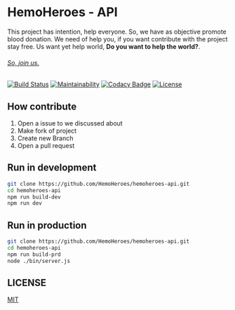 # HemoHeroes - API 
This project has intention, help everyone. So, we have as objective promote blood donation. 
We need of help you, if you want contribute with the project stay free. Us want yet help world, **Do you want to help the world?**.

###### [So, join us.](https://github.com/HemoHeroes/hemoheroes-api#fork-destination-box)

[![Build Status](https://travis-ci.org/HemoHeroes/hemoheroes-api.svg?branch=master)](https://travis-ci.org/HemoHeroes/hemoheroes-api)
[![Maintainability](https://api.codeclimate.com/v1/badges/3b4f2525cc84c9000df1/maintainability)](https://codeclimate.com/github/HemoHeroes/hemoheroes-api/maintainability)
[![Codacy Badge](https://api.codacy.com/project/badge/Grade/b9129af517d843f89293362a3fe4dafe)](https://www.codacy.com/app/renanbastos93/hemoheroes-api?utm_source=github.com&amp;utm_medium=referral&amp;utm_content=HemoHeroes/hemoheroes-api&amp;utm_campaign=Badge_Grade)
<a href="https://github.com/HemoHeroes"><img src="https://img.shields.io/npm/l/vue.svg" alt="License"></a>

## How contribute
1. Open a issue to we discussed about
2. Make fork of project
3. Create new Branch
4. Open a pull request

## Run in development
```bash
git clone https://github.com/HemoHeroes/hemoheroes-api.git
cd hemoheroes-api
npm run build-dev
npm run dev
```

## Run in production
```bash
git clone https://github.com/HemoHeroes/hemoheroes-api.git
cd hemoheroes-api
npm run build-prd
node ./bin/server.js
```

## LICENSE
 [MIT](https://opensource.org/licenses/MIT)
